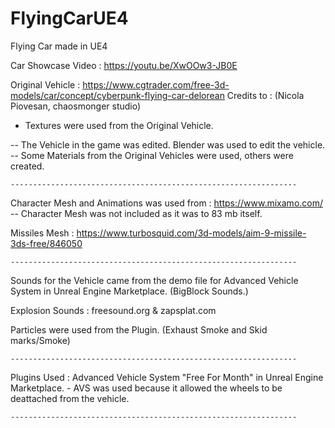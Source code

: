 # FlyingCarUE4
Flying Car made in UE4

Car Showcase Video : https://youtu.be/XwOOw3-JB0E


Original Vehicle : https://www.cgtrader.com/free-3d-models/car/concept/cyberpunk-flying-car-delorean
Credits to : (Nicola Piovesan, chaosmonger studio)
- Textures were used from the Original Vehicle.

-- The Vehicle in the game was edited. Blender was used to edit the vehicle.
-- Some Materials from the Original Vehicles were used, others were created.

	----------------------------------------------------------------

Character Mesh and Animations was used from : https://www.mixamo.com/
	-- Character Mesh was not included as it was to 83 mb itself.

Missiles Mesh : https://www.turbosquid.com/3d-models/aim-9-missile-3ds-free/846050

	----------------------------------------------------------------

Sounds for the Vehicle came from the demo file for Advanced Vehicle System in 
Unreal Engine Marketplace. (BigBlock Sounds.)

Explosion Sounds : freesound.org & zapsplat.com

Particles were used from the Plugin. (Exhaust Smoke and Skid marks/Smoke)

	----------------------------------------------------------------

Plugins Used : Advanced Vehicle System "Free For Month" in Unreal Engine Marketplace.
	- AVS was used because it allowed the wheels to be deattached from the vehicle.

	----------------------------------------------------------------
